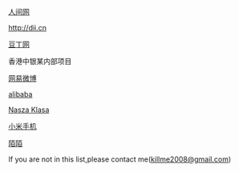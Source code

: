[人间网](http://rensea.com/)


http://dii.cn

[豆丁网](http://www.docin.com/)


香港中银某内部项目

[网易微博](http://t.163.com/)

[alibaba](http://www.alibaba.com/)

[Nasza Klasa](http://nk.pl/)

[小米手机](http://xiaomi.com)

[陌陌](http://immomo.com/)

If you are not in this list,please contact me(killme2008@gmail.com)